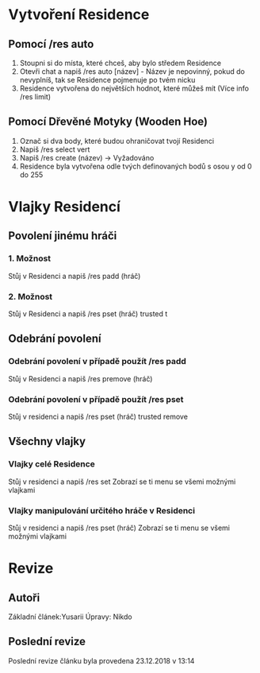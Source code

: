 <!-- TITLE: Residence -->
<!-- SUBTITLE: Celý návod na Residence na našem serveru! -->

# Vytvoření Residence
## Pomocí /res auto
1. Stoupni si do místa, které chceš, aby bylo středem Residence
2. Otevři chat a napiš /res auto [název] - Název je nepovinný, pokud do nevyplníš, tak se Residence pojmenuje po tvém nicku
3. Residence vytvořena do největších hodnot, které můžeš mít (Více info /res limit)

## Pomocí Dřevěné Motyky (Wooden Hoe)
1. Označ si dva body, které budou ohraničovat tvojí Residenci
2. Napiš /res select vert
3. Napiš /res create (název) -> Vyžadováno
4. Residence byla vytvořena odle tvých definovaných bodů s osou y od 0 do 255

# Vlajky Residencí
## Povolení jinému hráči
### 1. Možnost
Stůj v Residenci a napiš /res padd (hráč)

### 2. Možnost
Stůj v Residenci a napiš /res pset (hráč) trusted t

## Odebrání povolení
### Odebrání povolení v případě použít /res padd
Stůj v Residenci a napiš /res premove (hráč)

### Odebrání povolení v případě použít /res pset
Stůj v residenci a napiš /res pset (hráč) trusted remove

## Všechny vlajky
### Vlajky celé Residence
Stůj v residenci a napiš /res set
Zobrazí se ti menu se všemi možnými vlajkami

### Vlajky manipulování určitého hráče v Residenci
Stůj v residenci a napiš /res pset (hráč)
Zobrazí se ti menu se všemi možnými vlajkami

# Revize
## Autoři
Základní článek:Yusarii
Úpravy: Nikdo

## Poslední revize
Poslední revize článku byla provedena 23.12.2018 v 13:14